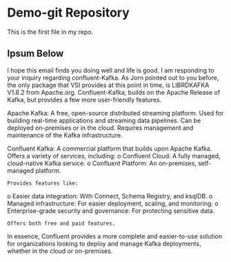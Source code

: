 # Demo-git Repository

This is the first file in my repo.

## Ipsum Below
  I hope this email finds you doing well and life is good.  I am responding to your inquiry regarding confluent-Kafka.  As Jorn
pointed out to you before, the only package that VSI provides at this point in time, is LIBRDKAFKA V1.8.2 from Apache.org. 
Confluent-Kafka, builds on the Apache Release of Kafka, but provides a few more user-friendly features.

Apache Kafka:
	A free, open-source distributed streaming platform. 
	Used for building real-time applications and streaming data pipelines.
	Can be deployed on-premises or in the cloud.
	Requires management and maintenance of the Kafka infrastructure. 

Confluent Kafka:
	A commercial platform that builds upon Apache Kafka. 
	Offers a variety of services, including: 
o	Confluent Cloud: A fully managed, cloud-native Kafka service. 
o	Confluent Platform: An on-premises, self-managed platform. 

	Provides features like:
o	Easier data integration: With Connect, Schema Registry, and ksqlDB. 
o	Managed infrastructure: For easier deployment, scaling, and monitoring. 
o	Enterprise-grade security and governance: For protecting sensitive data.

	Offers both free and paid features. 

In essence, Confluent provides a more complete and easier-to-use solution for organizations looking to deploy and manage Kafka
deployments, whether in the cloud or on-premises. 


